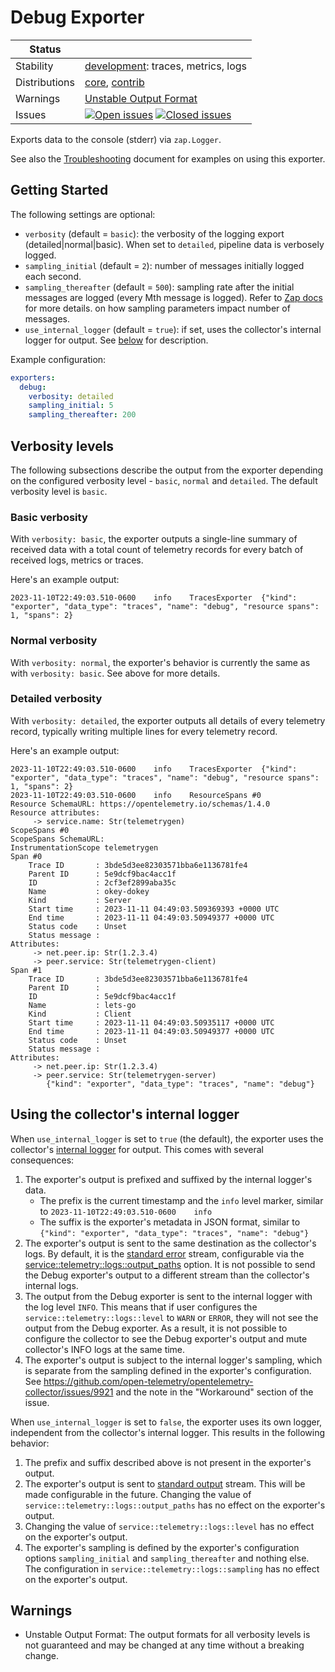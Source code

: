 # Debug Exporter

<!-- status autogenerated section -->
| Status        |           |
| ------------- |-----------|
| Stability     | [development]: traces, metrics, logs   |
| Distributions | [core], [contrib] |
| Warnings      | [Unstable Output Format](#warnings) |
| Issues        | [![Open issues](https://img.shields.io/github/issues-search/open-telemetry/opentelemetry-collector-contrib?query=is%3Aissue%20is%3Aopen%20label%3Aexporter%2Fdebug%20&label=open&color=orange&logo=opentelemetry)](https://github.com/open-telemetry/opentelemetry-collector-contrib/issues?q=is%3Aopen+is%3Aissue+label%3Aexporter%2Fdebug) [![Closed issues](https://img.shields.io/github/issues-search/open-telemetry/opentelemetry-collector-contrib?query=is%3Aissue%20is%3Aclosed%20label%3Aexporter%2Fdebug%20&label=closed&color=blue&logo=opentelemetry)](https://github.com/open-telemetry/opentelemetry-collector-contrib/issues?q=is%3Aclosed+is%3Aissue+label%3Aexporter%2Fdebug) |

[development]: https://github.com/open-telemetry/opentelemetry-collector#development
[core]: https://github.com/open-telemetry/opentelemetry-collector-releases/tree/main/distributions/otelcol
[contrib]: https://github.com/open-telemetry/opentelemetry-collector-releases/tree/main/distributions/otelcol-contrib
<!-- end autogenerated section -->

Exports data to the console (stderr) via `zap.Logger`.

See also the [Troubleshooting][troubleshooting_docs] document for examples on using this exporter.

[troubleshooting_docs]: ../../docs/troubleshooting.md

## Getting Started

The following settings are optional:

- `verbosity` (default = `basic`): the verbosity of the logging export
  (detailed|normal|basic). When set to `detailed`, pipeline data is verbosely
  logged.
- `sampling_initial` (default = `2`): number of messages initially logged each
  second.
- `sampling_thereafter` (default = `500`): sampling rate after the initial
  messages are logged (every Mth message is logged). Refer to [Zap
  docs](https://godoc.org/go.uber.org/zap/zapcore#NewSampler) for more details.
  on how sampling parameters impact number of messages.
- `use_internal_logger` (default = `true`): if set, uses the collector's internal logger for output. See [below](#using-the-collectors-internal-logger) for description.

Example configuration:

```yaml
exporters:
  debug:
    verbosity: detailed
    sampling_initial: 5
    sampling_thereafter: 200
```

## Verbosity levels

The following subsections describe the output from the exporter depending on the configured verbosity level - `basic`, `normal` and `detailed`.
The default verbosity level is `basic`.

### Basic verbosity

With `verbosity: basic`, the exporter outputs a single-line summary of received data with a total count of telemetry records for every batch of received logs, metrics or traces.

Here's an example output:

```console
2023-11-10T22:49:03.510-0600    info    TracesExporter  {"kind": "exporter", "data_type": "traces", "name": "debug", "resource spans": 1, "spans": 2}
```

### Normal verbosity

With `verbosity: normal`, the exporter's behavior is currently the same as with `verbosity: basic`.
See above for more details.

### Detailed verbosity

With `verbosity: detailed`, the exporter outputs all details of every telemetry record, typically writing multiple lines for every telemetry record.

Here's an example output:

```console
2023-11-10T22:49:03.510-0600    info    TracesExporter  {"kind": "exporter", "data_type": "traces", "name": "debug", "resource spans": 1, "spans": 2}
2023-11-10T22:49:03.510-0600    info    ResourceSpans #0
Resource SchemaURL: https://opentelemetry.io/schemas/1.4.0
Resource attributes:
     -> service.name: Str(telemetrygen)
ScopeSpans #0
ScopeSpans SchemaURL:
InstrumentationScope telemetrygen
Span #0
    Trace ID       : 3bde5d3ee82303571bba6e1136781fe4
    Parent ID      : 5e9dcf9bac4acc1f
    ID             : 2cf3ef2899aba35c
    Name           : okey-dokey
    Kind           : Server
    Start time     : 2023-11-11 04:49:03.509369393 +0000 UTC
    End time       : 2023-11-11 04:49:03.50949377 +0000 UTC
    Status code    : Unset
    Status message :
Attributes:
     -> net.peer.ip: Str(1.2.3.4)
     -> peer.service: Str(telemetrygen-client)
Span #1
    Trace ID       : 3bde5d3ee82303571bba6e1136781fe4
    Parent ID      :
    ID             : 5e9dcf9bac4acc1f
    Name           : lets-go
    Kind           : Client
    Start time     : 2023-11-11 04:49:03.50935117 +0000 UTC
    End time       : 2023-11-11 04:49:03.50949377 +0000 UTC
    Status code    : Unset
    Status message :
Attributes:
     -> net.peer.ip: Str(1.2.3.4)
     -> peer.service: Str(telemetrygen-server)
        {"kind": "exporter", "data_type": "traces", "name": "debug"}
```

## Using the collector's internal logger

When `use_internal_logger` is set to `true` (the default), the exporter uses the collector's [internal logger][internal_telemetry] for output.
This comes with several consequences:

1. The exporter's output is prefixed and suffixed by the internal logger's data.
   - The prefix is the current timestamp and the `info` level marker, similar to `2023-11-10T22:49:03.510-0600    info`
   - The suffix is the exporter's metadata in JSON format, similar to `{"kind": "exporter", "data_type": "traces", "name": "debug"}`
1. The exporter's output is sent to the same destination as the collector's logs. By default, it is the [standard error][stderr] stream,
   configurable via the [service::telemetry::logs::output_paths][configure_internal_logs] option.
   It is not possible to send the Debug exporter's output to a different stream than the collector's internal logs.
1. The output from the Debug exporter is sent to the internal logger with the log level `INFO`.
   This means that if user configures the `service::telemetry::logs::level` to `WARN` or `ERROR`,
   they will not see the output from the Debug exporter.
   As a result, it is not possible to configure the collector to see the Debug exporter's output
   and mute collector's INFO logs at the same time.
1. The exporter's output is subject to the internal logger's sampling,
   which is separate from the sampling defined in the exporter's configuration.
   See https://github.com/open-telemetry/opentelemetry-collector/issues/9921 and the note in the "Workaround" section of the issue.

When `use_internal_logger` is set to `false`, the exporter uses its own logger, independent from the collector's internal logger. This results in the following behavior:

1. The prefix and suffix described above is not present in the exporter's output.
1. The exporter's output is sent to [standard output][stdout] stream. This will be made configurable in the future. Changing the value of `service::telemetry::logs::output_paths` has no effect on the exporter's output.
1. Changing the value of `service::telemetry::logs::level` has no effect on the exporter's output.
1. The exporter's sampling is defined by the exporter's configuration options `sampling_initial` and `sampling_thereafter` and nothing else. The configuration in `service::telemetry::logs::sampling` has no effect on the exporter's output.

[internal_telemetry]: https://opentelemetry.io/docs/collector/internal-telemetry/
[stderr]: https://en.wikipedia.org/wiki/Standard_streams#Standard_error_(stderr)
[configure_internal_logs]: https://opentelemetry.io/docs/collector/internal-telemetry/#configure-internal-logs
[stdout]: https://en.wikipedia.org/wiki/Standard_streams#Standard_output_(stdout)

## Warnings

- Unstable Output Format: The output formats for all verbosity levels is not guaranteed and may be changed at any time without a breaking change.
